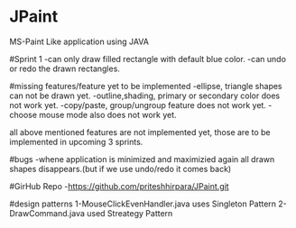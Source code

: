 # JPaint
MS-Paint Like application using JAVA


#Sprint 1
-can only draw filled rectangle with default blue color.
-can undo or redo the drawn rectangles.

#missing features/feature yet to be implemented
-ellipse, triangle shapes can not be drawn yet.
-outline,shading, primary or secondary color does not work yet.
-copy/paste, group/ungroup feature does not work yet.
-choose mouse mode also does not work yet.

all above mentioned features are not implemented yet, those are to be implemented in upcoming 3 sprints.

#bugs
-whene application is minimized and maximizied again all drawn shapes disappears.(but if we use undo/redo it comes back)

#GirHub Repo
-https://github.com/priteshhirpara/JPaint.git

#design patterns 
1-MouseClickEvenHandler.java uses Singleton Pattern
2-DrawCommand.java used Streategy Pattern
